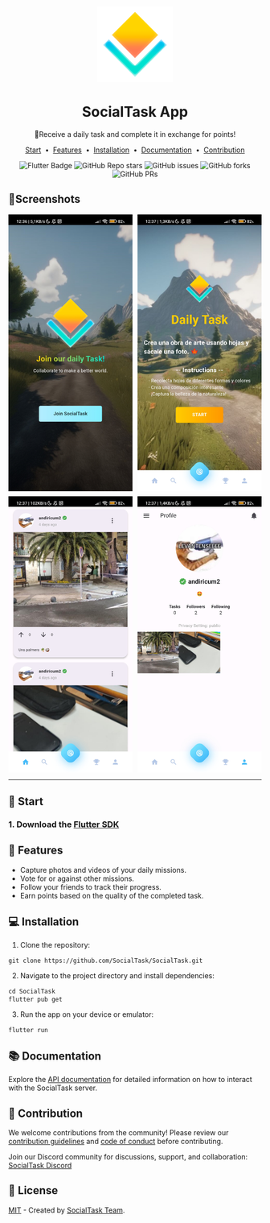 <div align="center">
    <img src="https://raw.githubusercontent.com/SocialTask/Assets/main/logo_500px.png" alt="SocialTask Logo" height="150px" width="auto" /> 
    <h1>SocialTask App</h1>
    <p>📱Receive a daily task and complete it in exchange for points!</p>
</div>

<div align="center">
    <a href="#-start">Start</a>
    <span>&nbsp;•&nbsp;</span>
    <a href="#-features">Features</a>
    <span>&nbsp;•&nbsp;</span>
    <a href="#-installation">Installation</a>
    <span>&nbsp;•&nbsp;</span>
    <a href="#-documentation">Documentation</a>
    <span>&nbsp;•&nbsp;</span>
    <a href="#-contribution">Contribution</a>
</div>

<p align="center">
    <img src="https://img.shields.io/badge/Flutter-%2302569B.svg?style=for-the-badge&logo=Flutter&logoColor=white" alt="Flutter Badge" />
    <img src="https://img.shields.io/github/stars/SocialTask/SocialTask?style=for-the-badge" alt="GitHub Repo stars" />
    <img src="https://img.shields.io/github/issues/SocialTask/SocialTask?style=for-the-badge" alt="GitHub issues" />
    <img src="https://img.shields.io/github/forks/SocialTask/SocialTask?style=for-the-badge" alt="GitHub forks" />
    <img src="https://img.shields.io/github/issues-pr/SocialTask/SocialTask?style=for-the-badge" alt="GitHub PRs" />
</p>

## 📱Screenshots
  <style>
    .container {
      display: grid;
      grid-template-columns: repeat(auto-fit, minmax(200px, 1fr));
      grid-gap: 10px;
    }

    .image {
      width: 100%;
      height: auto;
      object-fit: cover;
    }
  </style>

  <div class="container">
    <img class="image" src="https://raw.githubusercontent.com/SocialTask/Assets/main/Screenshots/1707824553965.jpg" alt="Imagen 1">
    <img class="image" src="https://raw.githubusercontent.com/SocialTask/Assets/main/Screenshots/1707824553913.jpg" alt="Imagen 2">
    <img class="image" src="https://raw.githubusercontent.com/SocialTask/Assets/main/Screenshots/1707824553875.jpg" alt="Imagen 3">
    <img class="image" src="https://raw.githubusercontent.com/SocialTask/Assets/main/Screenshots/1707824553895.jpg" alt="Imagen 4">
  </div>

---
## 🚀 Start

### 1. Download the [Flutter SDK](https://flutter.dev/docs/get-started/install)

## 🧞 Features

- Capture photos and videos of your daily missions.
- Vote for or against other missions.
- Follow your friends to track their progress.
- Earn points based on the quality of the completed task.

## 💻 Installation

1. Clone the repository:

```
git clone https://github.com/SocialTask/SocialTask.git
```

2. Navigate to the project directory and install dependencies:

```
cd SocialTask
flutter pub get
```

3. Run the app on your device or emulator:

```
flutter run
```

## 📚 Documentation

Explore the [API documentation](https://github.com/SocialTask/Server/tree/main/docs) for detailed information on how to interact with the SocialTask server.

## 🤝 Contribution

We welcome contributions from the community! Please review our [contribution guidelines](CONTRIBUTING.md) and [code of conduct](CODE_OF_CONDUCT.md) before contributing.

Join our Discord community for discussions, support, and collaboration: [SocialTask Discord](https://discord.gg/qzwC7P65pg)

## 📝 License

[MIT](LICENSE) - Created by [SocialTask Team](https://github.com/SocialTask).
